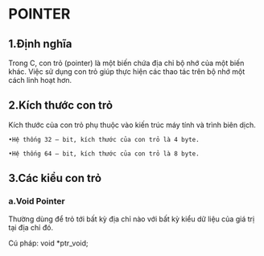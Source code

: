 # POINTER

## 1.Định nghĩa
Trong C, con trỏ (pointer) là một biến chứa địa chỉ bộ nhớ của một biến khác. Việc sử dụng con trỏ giúp thực hiện các thao tác trên bộ nhớ một cách linh hoạt hơn.
## 2.Kích thước con trỏ
Kích thước của con trỏ phụ thuộc vào kiến trúc máy tính và trình biên dịch.

    •Hệ thống 32 – bit, kích thước của con trỏ là 4 byte.
  
    •Hệ thống 64 – bit, kích thước của con trỏ là 8 byte.
## 3.Các kiểu con trỏ
### a.Void Pointer
Thường dùng để trỏ tới bất kỳ địa chỉ nào với bất kỳ kiểu dữ liệu của giá trị tại địa chỉ đó.

Cú pháp:  void *ptr_void;
